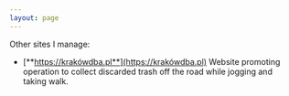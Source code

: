 ```yaml
---
layout: page
---
```


Other sites I manage:

- [**https://krakówdba.pl**](https://krakówdba.pl) Website promoting operation to collect discarded trash off the road while jogging and taking walk.
